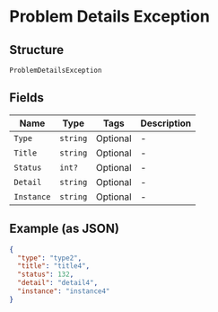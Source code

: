 
# Problem Details Exception

## Structure

`ProblemDetailsException`

## Fields

| Name | Type | Tags | Description |
|  --- | --- | --- | --- |
| `Type` | `string` | Optional | - |
| `Title` | `string` | Optional | - |
| `Status` | `int?` | Optional | - |
| `Detail` | `string` | Optional | - |
| `Instance` | `string` | Optional | - |

## Example (as JSON)

```json
{
  "type": "type2",
  "title": "title4",
  "status": 132,
  "detail": "detail4",
  "instance": "instance4"
}
```

